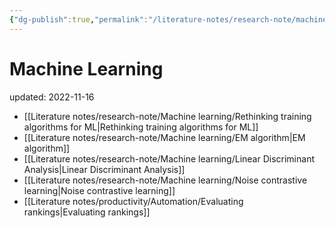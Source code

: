 ```yaml
---
{"dg-publish":true,"permalink":"/literature-notes/research-note/machine-learning/machine-learning/"}
---
```



# Machine Learning
updated: 2022-11-16

- [[Literature notes/research-note/Machine learning/Rethinking training algorithms for ML\|Rethinking training algorithms for ML]]
- [[Literature notes/research-note/Machine learning/EM algorithm\|EM algorithm]]
- [[Literature notes/research-note/Machine learning/Linear Discriminant Analysis\|Linear Discriminant Analysis]]
- [[Literature notes/research-note/Machine learning/Noise contrastive learning\|Noise contrastive learning]]
- [[Literature notes/productivity/Automation/Evaluating rankings\|Evaluating rankings]]